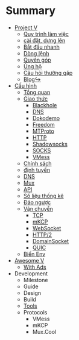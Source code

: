 # Summary

* [Project V](README.md) 
  * [Quy trình làm việc](welcome/workflow.md)
  * [cài đặt, dựng lên](welcome/install.md)
  * [Bắt đầu nhanh](welcome/start.md)
  * [Dòng lệnh](welcome/command.md)
  * [Quyên góp](welcome/donate.md)
  * [Ủng hộ](welcome/help.md)
  * [Câu hỏi thường gặp](welcome/faq.md)
  * [Blog&#8618;](https://steemit.com/@v2ray)
* [Cấu hình](configuration/README.md) 
  * [Tổng quan](configuration/overview.md)
  * [Giao thức](configuration/protocols.md) 
    * [Blackhole](configuration/protocols/blackhole.md)
    * [DNS](configuration/protocols/dns.md)
    * [Dokodemo](configuration/protocols/dokodemo.md)
    * [Freedom](configuration/protocols/freedom.md)
    * [MTProto](configuration/protocols/mtproto.md)
    * [HTTP](configuration/protocols/http.md)
    * [Shadowsocks](configuration/protocols/shadowsocks.md)
    * [SOCKS](configuration/protocols/socks.md)
    * [VMess](configuration/protocols/vmess.md)
  * [Chính sách](configuration/policy.md)
  * [định tuyến](configuration/routing.md)
  * [DNS](configuration/dns.md)
  * [Mux](configuration/mux.md)
  * [API](configuration/api.md)
  * [Số liệu thống kê](configuration/stats.md)
  * [Đảo ngược](configuration/reverse.md)
  * [Vận chuyển](configuration/transport.md) 
    * [TCP](configuration/transport/tcp.md)
    * [mKCP](configuration/transport/mkcp.md)
    * [WebSocket](configuration/transport/websocket.md)
    * [HTTP/2](configuration/transport/h2.md)
    * [DomainSocket](configuration/transport/domainsocket.md)
    * [QUIC](configuration/transport/quic.md)
  * [Biến Env](configuration/env.md)
* [Awesome V](awesome/tools.md) 
  * [With Ads](awesome/ads.md)
* Development 
  * Milestone
  * Guide
  * Design
  * Build
  * [Tools](developer/tools.md)
  * Protocols 
    * VMess
    * mKCP
    * Mux.Cool